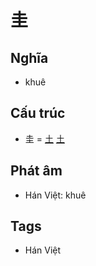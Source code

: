 # 圭

## Nghĩa

* khuê

## Cấu trúc
* 圭 = [土](土.md) [土](土.md)

## Phát âm

* Hán Việt: khuê

## Tags
* Hán Việt

<script>window.HANZI_FIELD='圭';</script>
